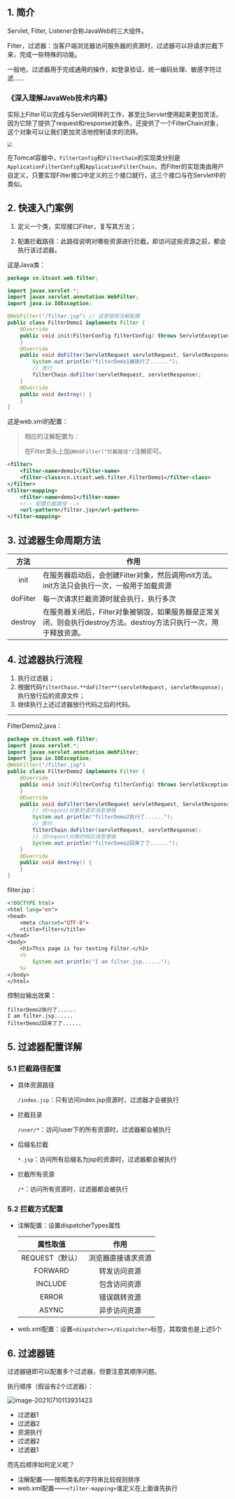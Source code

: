 ## 1. 简介

Servlet, Filter, Listener合称JavaWeb的三大组件。

Filter，过滤器：当客户端浏览器访问服务器的资源时，过滤器可以将请求拦截下来，完成一些特殊的功能。

一般地，过滤器用于完成通用的操作，如登录验证、统一编码处理、敏感字符过滤……

### 《深入理解JavaWeb技术内幕》

实际上Filter可以完成与Servlet同样的工作，甚至比Servlet使用起来更加灵活，因为它除了提供了request和response对象外，还提供了一个FilterChain对象，这个对象可以让我们更加灵活地控制请求的流转。

<img src="https://chua-n.gitee.io/blog-images/notebooks/JavaWeb/后端/30.png" style="zoom:67%;" />

在Tomcat容器中，`FilterConfig`和`FilterChain`的实现类分别是`ApplicationFilterConfig`和`ApplicationFilterChain`，而Filter的实现类由用户自定义，只要实现Filter接口中定义的三个接口就行，这三个接口与在Servlet中的类似。

## 2. 快速入门案例

1. 定义一个类，实现接口Filter，复写其方法；

2. 配置拦截路径：此路径说明对哪些资源进行拦截，即访问这些资源之前，都会执行该过滤器。

这是Java类：

```java
package cn.itcast.web.filter;

import javax.servlet.*;
import javax.servlet.annotation.WebFilter;
import java.io.IOException;

@WebFilter("/filter.jsp") // 这里使用注解配置
public class FilterDemo1 implements Filter {
    @Override
    public void init(FilterConfig filterConfig) throws ServletException {
    }
    @Override
    public void doFilter(ServletRequest servletRequest, ServletResponse servletResponse, FilterChain filterChain) throws IOException, ServletException {
        System.out.println("filterDemo1被执行了......");
        // 放行
        filterChain.doFilter(servletRequest, servletResponse);
    }
    @Override
    public void destroy() {
    }
}
```

这是web.xml的配置：

> 相应的注解配置为：
>
> 在Filter类头上加`@WebFilter("拦截路径")`注解即可。

```xml
<filter>
    <filter-name>demo1</filter-name>
    <filter-class>cn.itcast.web.filter.FilterDemo1</filter-class>
</filter>
<filter-mapping>
    <filter-name>demo1</filter-name>
    <!-- 配置拦截路径 -->
    <url-pattern>/filter.jsp</url-pattern>
</filter-mapping>
```

## 3. 过滤器生命周期方法

|   方法   | 作用                                                         |
| :------: | ------------------------------------------------------------ |
|   init   | 在服务器启动后，会创建Filter对象，然后调用init方法。init方法只会执行一次，一般用于加载资源 |
| doFilter | 每一次请求拦截资源时就会执行，执行多次                       |
| destroy  | 在服务器关闭后，Filter对象被销毁，如果服务器是正常关闭，则会执行destroy方法。destroy方法只执行一次，用于释放资源。 |

## 4. 过滤器执行流程

1. 执行过滤器；
2. 根据代码`filterChain.**doFilter**(servletRequest, servletResponse);`执行放行后的资源文件；
3. 继续执行上述过滤器放行代码之后的代码。

---

FilterDemo2.java：

```java
package cn.itcast.web.filter;
import javax.servlet.*;
import javax.servlet.annotation.WebFilter;
import java.io.IOException;
@WebFilter("/filter.jsp")
public class FilterDemo2 implements Filter {
    @Override
    public void init(FilterConfig filterConfig) throws ServletException {
    }
    @Override
    public void doFilter(ServletRequest servletRequest, ServletResponse servletResponse, FilterChain filterChain) throws IOException, ServletException {
        // 对request对象的请求消息增强
        System.out.println("filterDemo2执行了......");
        // 放行
        filterChain.doFilter(servletRequest, servletResponse);
        // 对request对象的响应消息增强
        System.out.println("filterDemo2回来了了......");
    }
    @Override
    public void destroy() {
    }
}
```

filter.jsp：

```jsp
<!DOCTYPE html>
<html lang="en">
<head>
    <meta charset="UTF-8">
    <title>filter</title>
</head>
<body>
    <h1>This page is for testing Filter.</h1>
    <%
        System.out.println("I am filter.jsp......");
    %>
</body>
</html>
```

控制台输出效果：

```
filterDemo2执行了......
I am filter.jsp......
filterDemo2回来了了......
```

## 5. 过滤器配置详解

### 5.1 拦截路径配置

- 具体资源路径

    `/index.jsp`：只有访问index.jsp资源时，过滤器才会被执行

- 拦截目录

    `/user/*`：访问/user下的所有资源时，过滤器都会被执行

- 后缀名拦截

    `*.jsp`：访问所有后缀名为jsp的资源时，过滤器都会被执行

- 拦截所有资源

    `/*`：访问所有资源时，过滤器都会被执行

### 5.2 拦截方式配置

- 注解配置：设置dispatcherTypes属性

    |    属性取值     |        作用        |
    | :-------------: | :----------------: |
    | REQUEST（默认） | 浏览器直接请求资源 |
    |     FORWARD     |    转发访问资源    |
    |     INCLUDE     |    包含访问资源    |
    |      ERROR      |    错误跳转资源    |
    |      ASYNC      |    异步访问资源    |

- web.xml配置：设置`<dispatcher></dispatcher>`标签，其取值也是上述5个

## 6. 过滤器链

过滤器链即可以配置多个过滤器，但要注意其顺序问题。

执行顺序（假设有2个过滤器）：

![image-20210710113931423](https://chua-n.gitee.io/blog-images/notebooks/JavaWeb/后端/过滤器链.png)

- 过滤器1
- 过滤器2
- 资源执行
- 过滤器2
- 过滤器1

而先后顺序如何定义呢？

- 注解配置——按照类名的字符串比较规则排序
- web.xml配置——`<filter-mapping>`谁定义在上面谁先执行

